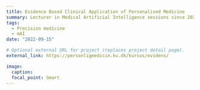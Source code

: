 ```yaml
---
title: Evidence Based Clinical Application of Personalised Medicine
summary: Lecturer in Medical Artificial Intelligence sessions since 2022. Course held in fall under the Master in Precision Medicine at the University of Copenhagen.
tags:
  - Precision medicine
  - mAI
date: "2022-09-15"

# Optional external URL for project (replaces project detail page).
external_link: https://personligmedicin.ku.dk/kursus/evidens/

image:
  caption: 
  focal_point: Smart
---
```

